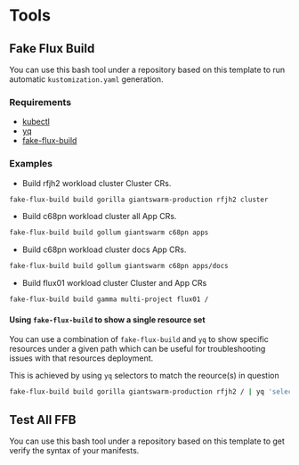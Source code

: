 # Tools

## Fake Flux Build

You can use this bash tool under a repository based on this template to run automatic `kustomization.yaml` generation.

### Requirements

- [kubectl](https://kubernetes.io/docs/tasks/tools/)
- [yq](https://github.com/mikefarah/yq)
- [fake-flux-build](https://github.com/giantswarm/gitops-template/blob/main/tools/fake-flux-build)

### Examples

- Build rfjh2 workload cluster Cluster CRs.

```bash
fake-flux-build build gorilla giantswarm-production rfjh2 cluster
```

- Build c68pn workload cluster all App CRs.

```bash
fake-flux-build build gollum giantswarm c68pn apps
```

- Build c68pn workload cluster docs App CRs.

```bash
fake-flux-build build gollum giantswarm c68pn apps/docs
```

- Build flux01 workload cluster Cluster and App CRs

```bash
fake-flux-build build gamma multi-project flux01 /
```

#### Using `fake-flux-build` to show a single resource set

You can use a combination of `fake-flux-build` and `yq` to show specific resources under a given path which can be
useful for troubleshooting issues with that resources deployment.

This is achieved by using `yq` selectors to match the reource(s) in question

```bash
fake-flux-build build gorilla giantswarm-production rfjh2 / | yq 'select(.kind == "App" and .metadata.name == "ailefroide*")'
```

## Test All FFB

You can use this bash tool under a repository based on this template to get verify the syntax of your manifests.
